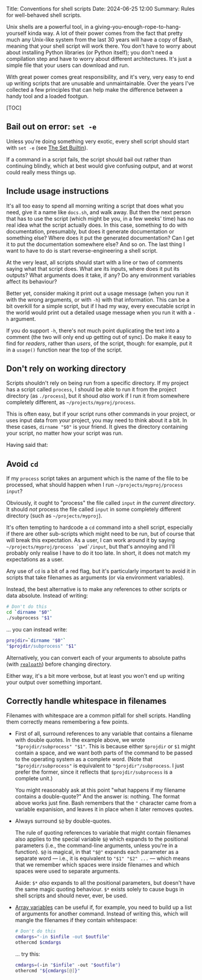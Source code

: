 Title: Conventions for shell scripts
Date: 2024-06-25 12:00
Summary: Rules for well-behaved shell scripts.

Unix shells are a powerful tool, in a giving-you-enough-rope-to-hang-yourself
kinda way. A lot of their power comes from the fact that pretty much any
Unix-like system from the last 30 years will have a copy of Bash, meaning that
your shell script will work there. You don't have to worry about about
installing Python libraries (or Python itself); you don't need a compilation
step and have to worry about different architectures. It's just a simple file
that your users can download and run.

With great power comes great responsibility, and it's very, very easy to end up
writing scripts that are unusable and unmaintainable. Over the years I've
collected a few principles that can help make the difference between a handy
tool and a loaded footgun.

[TOC]

## Bail out on error: `set -e`

Unless you're doing something very exotic, every shell script should start with
`set -e` (see [The Set Builtin](https://www.gnu.org/software/bash/manual/html_node/The-Set-Builtin.html)).

If a command in a script fails, the script should bail out rather than
continuing blindly, which at best would give confusing output, and at worst
could really mess things up.

## Include usage instructions

It's all too easy to spend all morning writing a script that does what you
need, give it a name like `docs.sh`, and walk away. But then the next person
that has to use the script (which might be you, in a few weeks' time) has no
real idea what the script actually does. In this case, something to do with
documentation, presumably, but does it generate documentation or something
else? Where does it put the generated documentation? Can I get it to put the
documentation somewhere else? And so on. The last thing I want to have to do is
start reverse-engineering a shell script.

At the very least, all scripts should start with a line or two of comments
saying what that script does. What are its inputs, where does it put its
outputs? What arguments does it take, if any? Do any environment variables
affect its behaviour?

Better yet, consider making it print out a usage message (when you run it with
the wrong arguments, or with `-h`) with that information. This can be a bit
overkill for a simple script, but if I had my way, every executable script in
the world would print out a detailed usage message when you run it with a `-h`
argument.

If you do support `-h`, there's not much point duplicating the text into a
comment (the two will only end up getting out of sync). Do make it easy to find
for *readers*, rather than *users*, of the script, though: for example, put it
in a `usage()` function near the top of the script.

## Don't rely on working directory

Scripts shouldn't rely on being run from a specific directory. If my project has a
script called `process`, I should be able to run it from the project directory
(as `./process`), but it shoud *also* work if I run it from somewhere
completely different, as `~/projects/myproj/process`.

This is often easy, but if your script runs other commands in your project, or
uses input data from your project, you may need to think about it a bit. In
these cases, `dirname "$0"` is your friend. It gives the directory containing
your script, no matter how your script was run.

Having said that:

## Avoid `cd`

If my `process` script takes an argument which is the name of the file to be
processed, what should happen when I run `~/projects/myproj/process input`?

Obviously, it ought to "process" the file called `input` *in the current
directory*. It should *not* process the file called `input` in some completely
different directory (such as `~/projects/myproj`).

It's often tempting to hardcode a `cd` command into a shell script, especially
if there are other sub-scripts which might need to be run, but of course that
will break this expectation. As a user, I can work around it by saying
``~/projects/myproj/process `pwd`/input``, but that's annoying and I'll
probably only realise I have to do it too late. In short, it does not match my
expectations as a user.

Any use of `cd` is a bit of a red flag, but it's particularly important to
avoid it in scripts that take filenames as arguments (or via environment
variables).

Instead, the best alternative is to make any references to other scripts or
data absolute. Instead of writing:

```sh
# Don't do this
cd `dirname "$0"`
./subprocess "$1"
```

... you can instead write:

```sh
projdir=`dirname "$0"`
"$projdir/subprocess" "$1"
```

Alternatively, you can convert each of your arguments to absolute paths (with
[`realpath`](https://man7.org/linux/man-pages/man1/realpath.1.html)) before
changing directory.

Either way, it's a bit more verbose, but at least you won't end up writing your
output  over something important.

## Correctly handle whitespace in filenames

Filenames with whitespace are a common pitfall for shell scripts. Handling them
correctly means remembering a few points.

* First of all, surround references to any variable that contains a filename
  with double quotes. In the example above, we wrote `"$projdir/subprocess"
  "$1"`. This is because either `$projdir` or `$1` might contain a space, and
  we want both parts of the command to be passed to the operating system as a
  complete word. (Note that `"$projdir/subprocess"` is equivalent to
  `"$projdir"/subprocess`. I just prefer the former, since it reflects that
  `$projdir/subprocess` is a complete unit.)

    You might reasonably ask at this point "what happens if my filename contains
  a double-quote?" And the answer is: nothing. The format above works just
  fine. Bash remembers that the `"` character came from a variable expanision,
  and leaves it in place when it later removes quotes.

* Always surround `$@` by double-quotes.

    The rule of quoting references to variable that might contain filenames also
  applies to the special variable `$@` which expands to the positional
  parameters (i.e., the command-line arguments, unless you're in a
  function). `$@` is magical, in that `"$@"` expands each parameter as a
  separate word — i.e., it is equivalent to `"$1" "$2" ...` — which means that
  we remember which spaces were inside filenames and which spaces were used to
  separate arguments.

    Aside: `$*` *also* expands to all the positional parameters, but doesn't
  have the same magic quoting behaviour. `$*` exists solely to cause bugs in
  shell scripts and should never, ever, be used.

* [Array  variables](https://www.gnu.org/software/bash/manual/html_node/Arrays.html)
  can be useful if, for example, you need to build up a list of arguments for
  another command. Instead of writing this, which will mangle the filenames if
  they contain whitespace:

    ```sh
    # Don't do this
    cmdargs="-in $infile -out $outfile"
    othercmd $cmdargs
    ```
  ... try this:

    ```sh
    cmdargs=(-in "$infile" -out "$outfile")
    othercmd "${cmdargs[@]}"
    ```
